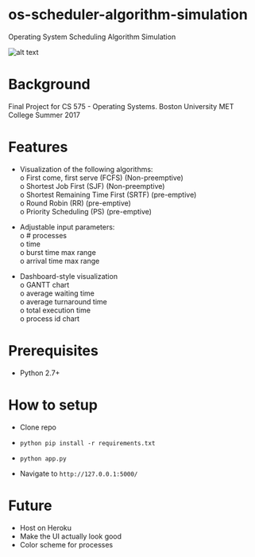 # os-scheduler-algorithm-simulation
Operating System Scheduling Algorithm Simulation

![alt text](http://i.imgur.com/2mPGAy5.gif)

# Background
Final Project for CS 575 - Operating Systems. Boston University MET College Summer 2017

# Features
- Visualization	of	the following	algorithms:  
o First	come,	first	serve (FCFS) (Non-preemptive)  
o Shortest	Job	First (SJF) (Non-preemptive)  
o Shortest	Remaining	Time	First	(SRTF) (pre-emptive)  
o Round	Robin (RR) (pre-emptive)  
o Priority	Scheduling (PS) (pre-emptive)  

- Adjustable	input	parameters:  
o #	processes  
o time  
o burst time max range  
o arrival time max range  

- Dashboard-style	visualization  
o GANTT	chart  
o average	waiting	time  
o average	turnaround time  
o total	execution	time  
o process id chart  

# Prerequisites
- Python 2.7+  

# How to setup
- Clone repo

- `python pip install -r requirements.txt`

- `python app.py`

- Navigate to `http://127.0.0.1:5000/`

# Future
- Host on Heroku  
- Make the UI actually look good  
- Color scheme for processes  
